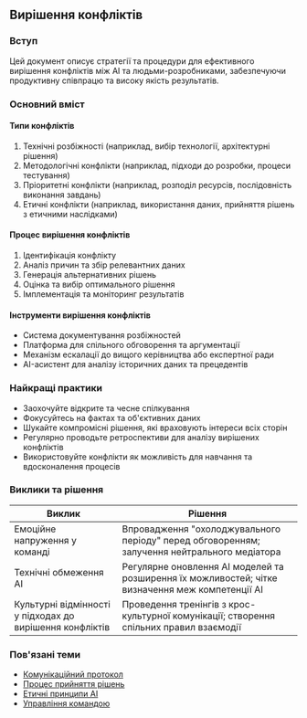 
## Вирішення конфліктів

### Вступ
Цей документ описує стратегії та процедури для ефективного вирішення конфліктів між AI та людьми-розробниками, забезпечуючи продуктивну співпрацю та високу якість результатів.

### Основний вміст

#### Типи конфліктів
1. Технічні розбіжності (наприклад, вибір технології, архітектурні рішення)
2. Методологічні конфлікти (наприклад, підходи до розробки, процеси тестування)
3. Пріоритетні конфлікти (наприклад, розподіл ресурсів, послідовність виконання завдань)
4. Етичні конфлікти (наприклад, використання даних, прийняття рішень з етичними наслідками)

#### Процес вирішення конфліктів
1. Ідентифікація конфлікту
2. Аналіз причин та збір релевантних даних
3. Генерація альтернативних рішень
4. Оцінка та вибір оптимального рішення
5. Імплементація та моніторинг результатів

#### Інструменти вирішення конфліктів
- Система документування розбіжностей
- Платформа для спільного обговорення та аргументації
- Механізм ескалації до вищого керівництва або експертної ради
- AI-асистент для аналізу історичних даних та прецедентів

### Найкращі практики
- Заохочуйте відкрите та чесне спілкування
- Фокусуйтесь на фактах та об'єктивних даних
- Шукайте компромісні рішення, які враховують інтереси всіх сторін
- Регулярно проводьте ретроспективи для аналізу вирішених конфліктів
- Використовуйте конфлікти як можливість для навчання та вдосконалення процесів

### Виклики та рішення
| Виклик | Рішення |
|--------|---------|
| Емоційне напруження у команді | Впровадження "охолоджувального періоду" перед обговоренням; залучення нейтрального медіатора |
| Технічні обмеження AI | Регулярне оновлення AI моделей та розширення їх можливостей; чітке визначення меж компетенції AI |
| Культурні відмінності у підходах до вирішення конфліктів | Проведення тренінгів з крос-культурної комунікації; створення спільних правил взаємодії |

### Пов'язані теми
- [Комунікаційний протокол](01_communication_protocol.md)
- [Процес прийняття рішень](02_decision_making.md)
- [Етичні принципи AI](../00_common/01_ai_principles.md)
- [Управління командою](../07_project_management/03_resource_allocation.md)